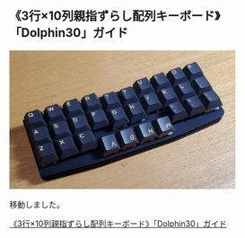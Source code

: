 ## 《3行×10列親指ずらし配列キーボード》「Dolphin30」ガイド

<img src="images/20250914_213536.jpg" width="80%" />

移動しました。

[《3行×10列親指ずらし配列キーボード》「Dolphin30」ガイド](https://github.com/dondoko1970/Dolphin30/blob/main/readme.md)
